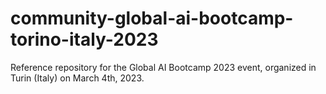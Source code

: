 # community-global-ai-bootcamp-torino-italy-2023
Reference repository for the Global AI Bootcamp 2023 event, organized in Turin (Italy) on March 4th, 2023.
